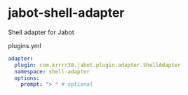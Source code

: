 # jabot-shell-adapter

Shell adapter for Jabot

plugins.yml
```yml
adapter:
  plugin: com.krrrr38.jabot.plugin.adapter.ShellAdapter
  namespace: shell-adapter
  options:
    prompt: "> " # optional
```
